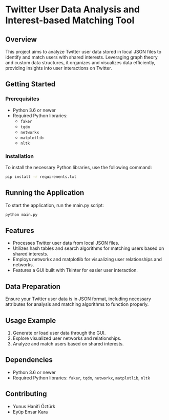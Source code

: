 # Twitter User Data Analysis and Interest-based Matching Tool

## Overview
This project aims to analyze Twitter user data stored in local JSON files to identify and match users with shared interests. Leveraging graph theory and custom data structures, it organizes and visualizes data efficiently, providing insights into user interactions on Twitter.

## Getting Started

### Prerequisites
- Python 3.6 or newer
- Required Python libraries:
  - `faker`
  - `tqdm`
  - `networkx`
  - `matplotlib`
  - `nltk`

### Installation
To install the necessary Python libraries, use the following command:
```bash
pip install -r requirements.txt
```
## Running the Application
To start the application, run the main.py script:
```bash
python main.py
```
## Features
- Processes Twitter user data from local JSON files.
- Utilizes hash tables and search algorithms for matching users based on shared interests.
- Employs networkx and matplotlib for visualizing user relationships and networks.
- Features a GUI built with Tkinter for easier user interaction.

## Data Preparation
Ensure your Twitter user data is in JSON format, including necessary attributes for analysis and matching algorithms to function properly.

## Usage Example
1. Generate or load user data through the GUI.
2. Explore visualized user networks and relationships.
3. Analyze and match users based on shared interests.

## Dependencies
- Python 3.6 or newer
- Required Python libraries: `faker`, `tqdm`, `networkx`, `matplotlib`, `nltk`

## Contributing
- Yunus Hanifi Öztürk
- Eyüp Ensar Kara

